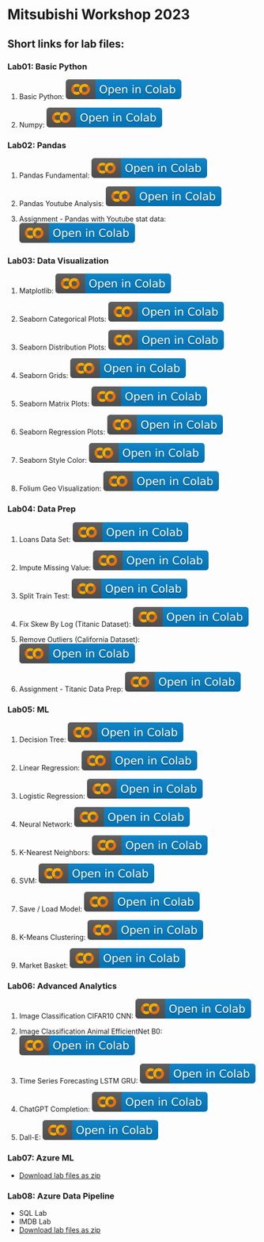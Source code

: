 # Mitsubishi Workshop 2023

## Short links for lab files:

### Lab01: Basic Python

1. Basic Python: [![Open In Colab](https://raw.githubusercontent.com/stepboom/mitsubishi-course-2023/main/img/colab-badge.svg)](https://colab.research.google.com/github/stepboom/mitsubishi-course-2023/blob/main/code/Lab01_BasicPython/Lab1-01_BasicPython.ipynb)

2. Numpy: [![Open In Colab](https://raw.githubusercontent.com/stepboom/mitsubishi-course-2023/main/img/colab-badge.svg)](https://colab.research.google.com/github/stepboom/mitsubishi-course-2023/blob/main/code/Lab01_BasicPython/Lab1-02_Numpy.ipynb)

### Lab02: Pandas

1. Pandas Fundamental: [![Open In Colab](https://raw.githubusercontent.com/stepboom/mitsubishi-course-2023/main/img/colab-badge.svg)](https://colab.research.google.com/github/stepboom/mitsubishi-course-2023/blob/main/code/Lab02_Pandas/Lab2-01_Pandas_Fundamental.ipynb)

2. Pandas Youtube Analysis: [![Open In Colab](https://raw.githubusercontent.com/stepboom/mitsubishi-course-2023/main/img/colab-badge.svg)](https://colab.research.google.com/github/stepboom/mitsubishi-course-2023/blob/main/code/Lab02_Pandas/Lab2-02_Pandas_YoutubeAnalysis.ipynb)

3. Assignment - Pandas with Youtube stat data: [![Open In Colab](https://raw.githubusercontent.com/stepboom/mitsubishi-course-2023/main/img/colab-badge.svg)](https://colab.research.google.com/github/stepboom/mitsubishi-course-2023/blob/main/code/Lab02_Pandas/Lab2-03_Assignment_ToStudent.ipynb)

### Lab03: Data Visualization

1. Matplotlib: [![Open In Colab](https://raw.githubusercontent.com/stepboom/mitsubishi-course-2023/main/img/colab-badge.svg)](https://colab.research.google.com/github/stepboom/mitsubishi-course-2023/blob/main/code/Lab03_DataViz/Lab3-01_Matplotlib.ipynb)

2. Seaborn Categorical Plots: [![Open In Colab](https://raw.githubusercontent.com/stepboom/mitsubishi-course-2023/main/img/colab-badge.svg)](https://colab.research.google.com/github/stepboom/mitsubishi-course-2023/blob/main/code/Lab03_DataViz/Lab3-02_Seaborn_CategoricalPlots.ipynb)

3. Seaborn Distribution Plots: [![Open In Colab](https://raw.githubusercontent.com/stepboom/mitsubishi-course-2023/main/img/colab-badge.svg)](https://colab.research.google.com/github/stepboom/mitsubishi-course-2023/blob/main/code/Lab03_DataViz/Lab3-03_Seaborn_DistributionPlots.ipynb)

4. Seaborn Grids: [![Open In Colab](https://raw.githubusercontent.com/stepboom/mitsubishi-course-2023/main/img/colab-badge.svg)](https://colab.research.google.com/github/stepboom/mitsubishi-course-2023/blob/main/code/Lab03_DataViz/Lab3-04_Seaborn_Grids.ipynb)

5. Seaborn Matrix Plots: [![Open In Colab](https://raw.githubusercontent.com/stepboom/mitsubishi-course-2023/main/img/colab-badge.svg)](https://colab.research.google.com/github/stepboom/mitsubishi-course-2023/blob/main/code/Lab03_DataViz/Lab3-05_Seaborn_MatrixPlots.ipynb)

6. Seaborn Regression Plots: [![Open In Colab](https://raw.githubusercontent.com/stepboom/mitsubishi-course-2023/main/img/colab-badge.svg)](https://colab.research.google.com/github/stepboom/mitsubishi-course-2023/blob/main/code/Lab03_DataViz/Lab3-06_Seaborn_RegressionPlots.ipynb)

7. Seaborn Style Color: [![Open In Colab](https://raw.githubusercontent.com/stepboom/mitsubishi-course-2023/main/img/colab-badge.svg)](https://colab.research.google.com/github/stepboom/mitsubishi-course-2023/blob/main/code/Lab03_DataViz/Lab3-07_Seaborn_StyleColor.ipynb)

8. Folium Geo Visualization: [![Open In Colab](https://raw.githubusercontent.com/stepboom/mitsubishi-course-2023/main/img/colab-badge.svg)](https://colab.research.google.com/github/stepboom/mitsubishi-course-2023/blob/main/code/Lab03_DataViz/Lab3-08_Folium_GeoVisualization.ipynb)

### Lab04: Data Prep

1. Loans Data Set: [![Open In Colab](https://raw.githubusercontent.com/stepboom/mitsubishi-course-2023/main/img/colab-badge.svg)](https://colab.research.google.com/github/stepboom/mitsubishi-course-2023/blob/main/code/Lab04_DataPrep/Lab4-01_LoansDataSet.ipynb)

2. Impute Missing Value: [![Open In Colab](https://raw.githubusercontent.com/stepboom/mitsubishi-course-2023/main/img/colab-badge.svg)](https://colab.research.google.com/github/stepboom/mitsubishi-course-2023/blob/main/code/Lab04_DataPrep/Lab4-02_ImputeMissingValue.ipynb)

3. Split Train Test: [![Open In Colab](https://raw.githubusercontent.com/stepboom/mitsubishi-course-2023/main/img/colab-badge.svg)](https://colab.research.google.com/github/stepboom/mitsubishi-course-2023/blob/main/code/Lab04_DataPrep/Lab4-03_SplitTrainTest.ipynb)

4. Fix Skew By Log (Titanic Dataset): [![Open In Colab](https://raw.githubusercontent.com/stepboom/mitsubishi-course-2023/main/img/colab-badge.svg)](https://colab.research.google.com/github/stepboom/mitsubishi-course-2023/blob/main/code/Lab04_DataPrep/Lab4-04_FixSkewByLog_Titanic.ipynb)

5. Remove Outliers (California Dataset): [![Open In Colab](https://raw.githubusercontent.com/stepboom/mitsubishi-course-2023/main/img/colab-badge.svg)](https://colab.research.google.com/github/stepboom/mitsubishi-course-2023/blob/main/code/Lab04_DataPrep/Lab4-05_RemoveOutliers_California.ipynb)

6. Assignment - Titanic Data Prep: [![Open In Colab](https://raw.githubusercontent.com/stepboom/mitsubishi-course-2023/main/img/colab-badge.svg)](https://colab.research.google.com/github/stepboom/mitsubishi-course-2023/blob/main/code/Lab04_DataPrep/Lab4-06_Assignment_TitanicDataPrep_ToStudent.ipynb)

### Lab05: ML

1. Decision Tree: [![Open In Colab](https://raw.githubusercontent.com/stepboom/mitsubishi-course-2023/main/img/colab-badge.svg)](https://colab.research.google.com/github/stepboom/mitsubishi-course-2023/blob/main/code/Lab05_ML/Lab5-01_DecisionTree.ipynb)

2. Linear Regression: [![Open In Colab](https://raw.githubusercontent.com/stepboom/mitsubishi-course-2023/main/img/colab-badge.svg)](https://colab.research.google.com/github/stepboom/mitsubishi-course-2023/blob/main/code/Lab05_ML/Lab5-02_LinearRegression.ipynb)

3. Logistic Regression: [![Open In Colab](https://raw.githubusercontent.com/stepboom/mitsubishi-course-2023/main/img/colab-badge.svg)](https://colab.research.google.com/github/stepboom/mitsubishi-course-2023/blob/main/code/Lab05_ML/Lab5-03_LogisticRegression.ipynb)

4. Neural Network: [![Open In Colab](https://raw.githubusercontent.com/stepboom/mitsubishi-course-2023/main/img/colab-badge.svg)](https://colab.research.google.com/github/stepboom/mitsubishi-course-2023/blob/main/code/Lab05_ML/Lab5-04_NeuralNetwork.ipynb)

5. K-Nearest Neighbors: [![Open In Colab](https://raw.githubusercontent.com/stepboom/mitsubishi-course-2023/main/img/colab-badge.svg)](https://colab.research.google.com/github/stepboom/mitsubishi-course-2023/blob/main/code/Lab05_ML/Lab5-05_KNearestNeighbors.ipynb)

6. SVM: [![Open In Colab](https://raw.githubusercontent.com/stepboom/mitsubishi-course-2023/main/img/colab-badge.svg)](https://colab.research.google.com/github/stepboom/mitsubishi-course-2023/blob/main/code/Lab05_ML/Lab5-06_SVM.ipynb)

7. Save / Load Model: [![Open In Colab](https://raw.githubusercontent.com/stepboom/mitsubishi-course-2023/main/img/colab-badge.svg)](https://colab.research.google.com/github/stepboom/mitsubishi-course-2023/blob/main/code/Lab05_ML/Lab5-07_Save_Load_Model.ipynb)

8. K-Means Clustering: [![Open In Colab](https://raw.githubusercontent.com/stepboom/mitsubishi-course-2023/main/img/colab-badge.svg)](https://colab.research.google.com/github/stepboom/mitsubishi-course-2023/blob/main/code/Lab05_ML/Lab5-08_KMeans_Clustering.ipynb)

9. Market Basket: [![Open In Colab](https://raw.githubusercontent.com/stepboom/mitsubishi-course-2023/main/img/colab-badge.svg)](https://colab.research.google.com/github/stepboom/mitsubishi-course-2023/blob/main/code/Lab05_ML/Lab5-09_MarketBasket.ipynb)

### Lab06: Advanced Analytics

1. Image Classification CIFAR10 CNN: [![Open In Colab](https://raw.githubusercontent.com/stepboom/mitsubishi-course-2023/main/img/colab-badge.svg)](https://colab.research.google.com/github/stepboom/mitsubishi-course-2023/blob/main/code/Lab06_AdvancedAnalytics/Lab6-01_ImageClassification_CIFAR10_CNN.ipynb)

2. Image Classification Animal EfficientNet B0: [![Open In Colab](https://raw.githubusercontent.com/stepboom/mitsubishi-course-2023/main/img/colab-badge.svg)](https://colab.research.google.com/github/stepboom/mitsubishi-course-2023/blob/main/code/Lab06_AdvancedAnalytics/Lab6-02_ImageClassification_Animal_EfficientNetB0.ipynb)

3. Time Series Forecasting LSTM GRU: [![Open In Colab](https://raw.githubusercontent.com/stepboom/mitsubishi-course-2023/main/img/colab-badge.svg)](https://colab.research.google.com/github/stepboom/mitsubishi-course-2023/blob/main/code/Lab06_AdvancedAnalytics/Lab6-03_TimeSeriesForecasting_LSTM_GRU.ipynb)

4. ChatGPT Completion: [![Open In Colab](https://raw.githubusercontent.com/stepboom/mitsubishi-course-2023/main/img/colab-badge.svg)](https://colab.research.google.com/github/stepboom/mitsubishi-course-2023/blob/main/code/Lab06_AdvancedAnalytics/Lab6-04_ChatGPT_Completion.ipynb)

5. Dall-E: [![Open In Colab](https://raw.githubusercontent.com/stepboom/mitsubishi-course-2023/main/img/colab-badge.svg)](https://colab.research.google.com/github/stepboom/mitsubishi-course-2023/blob/main/code/Lab06_AdvancedAnalytics/Lab6-05_Dall-E.ipynb)

### Lab07: Azure ML

- <a href="https://minhaskamal.github.io/DownGit/#/home?url=https://github.com/stepboom/mitsubishi-course-2023/tree/main/code/Lab07_AzureML" target="_blank">Download lab files as zip</a>

### Lab08: Azure Data Pipeline

- SQL Lab
- IMDB Lab
- <a href="https://minhaskamal.github.io/DownGit/#/home?url=https://github.com/stepboom/mitsubishi-course-2023/tree/main/code/Lab08_AzureDataPipeline" target="_blank">Download lab files as zip</a>
